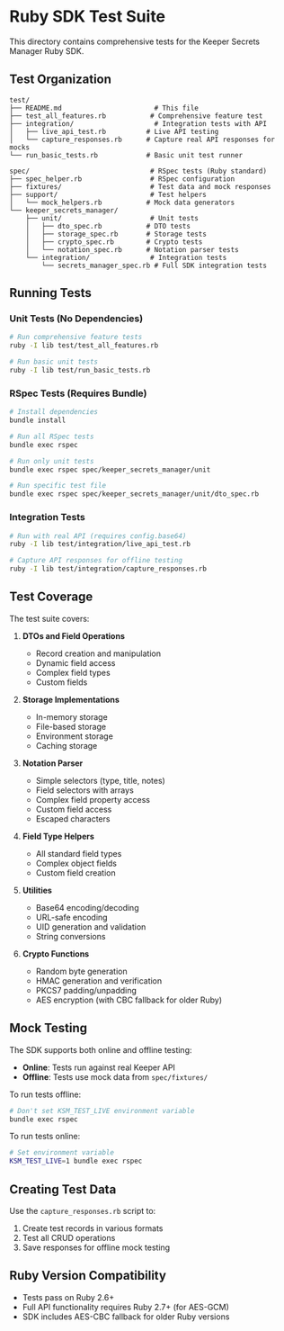 # Ruby SDK Test Suite

This directory contains comprehensive tests for the Keeper Secrets Manager Ruby SDK.

## Test Organization

```
test/
├── README.md                       # This file
├── test_all_features.rb           # Comprehensive feature test
├── integration/                    # Integration tests with API
│   ├── live_api_test.rb          # Live API testing
│   └── capture_responses.rb      # Capture real API responses for mocks
└── run_basic_tests.rb            # Basic unit test runner

spec/                              # RSpec tests (Ruby standard)
├── spec_helper.rb                 # RSpec configuration
├── fixtures/                      # Test data and mock responses
├── support/                       # Test helpers
│   └── mock_helpers.rb           # Mock data generators
└── keeper_secrets_manager/
    ├── unit/                      # Unit tests
    │   ├── dto_spec.rb           # DTO tests
    │   ├── storage_spec.rb       # Storage tests
    │   ├── crypto_spec.rb        # Crypto tests
    │   └── notation_spec.rb      # Notation parser tests
    └── integration/               # Integration tests
        └── secrets_manager_spec.rb # Full SDK integration tests
```

## Running Tests

### Unit Tests (No Dependencies)

```bash
# Run comprehensive feature tests
ruby -I lib test/test_all_features.rb

# Run basic unit tests
ruby -I lib test/run_basic_tests.rb
```

### RSpec Tests (Requires Bundle)

```bash
# Install dependencies
bundle install

# Run all RSpec tests
bundle exec rspec

# Run only unit tests
bundle exec rspec spec/keeper_secrets_manager/unit

# Run specific test file
bundle exec rspec spec/keeper_secrets_manager/unit/dto_spec.rb
```

### Integration Tests

```bash
# Run with real API (requires config.base64)
ruby -I lib test/integration/live_api_test.rb

# Capture API responses for offline testing
ruby -I lib test/integration/capture_responses.rb
```

## Test Coverage

The test suite covers:

1. **DTOs and Field Operations**
   - Record creation and manipulation
   - Dynamic field access
   - Complex field types
   - Custom fields

2. **Storage Implementations**
   - In-memory storage
   - File-based storage
   - Environment storage
   - Caching storage

3. **Notation Parser**
   - Simple selectors (type, title, notes)
   - Field selectors with arrays
   - Complex field property access
   - Custom field access
   - Escaped characters

4. **Field Type Helpers**
   - All standard field types
   - Complex object fields
   - Custom field creation

5. **Utilities**
   - Base64 encoding/decoding
   - URL-safe encoding
   - UID generation and validation
   - String conversions

6. **Crypto Functions**
   - Random byte generation
   - HMAC generation and verification
   - PKCS7 padding/unpadding
   - AES encryption (with CBC fallback for older Ruby)

## Mock Testing

The SDK supports both online and offline testing:

- **Online**: Tests run against real Keeper API
- **Offline**: Tests use mock data from `spec/fixtures/`

To run tests offline:
```bash
# Don't set KSM_TEST_LIVE environment variable
bundle exec rspec
```

To run tests online:
```bash
# Set environment variable
KSM_TEST_LIVE=1 bundle exec rspec
```

## Creating Test Data

Use the `capture_responses.rb` script to:
1. Create test records in various formats
2. Test all CRUD operations
3. Save responses for offline mock testing

## Ruby Version Compatibility

- Tests pass on Ruby 2.6+
- Full API functionality requires Ruby 2.7+ (for AES-GCM)
- SDK includes AES-CBC fallback for older Ruby versions